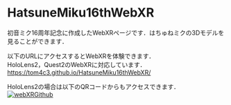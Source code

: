 # HatsuneMiku16thWebXR
初音ミク16周年記念に作成したWebXRページです．はちゅねミクの3Dモデルを見ることができます．

以下のURLにアクセスするとWebXRを体験できます．<br>
HoloLens2，Quest2のWebXRに対応しています．<br>
https://tom4c3.github.io/HatsuneMiku16thWebXR/<br>

HoloLens2の場合は以下のQRコードからもアクセスできます．<br/>
[![webXRGithub](
https://user-images.githubusercontent.com/43462743/264313740-54d9afaa-9570-4769-b10f-39dd243da778.png)
](https://user-images.githubusercontent.com/43462743/264313740-54d9afaa-9570-4769-b10f-39dd243da778.png)

